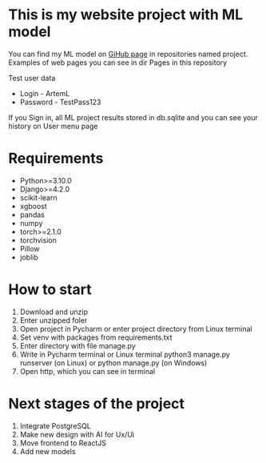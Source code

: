 <h1>This is my website project with ML model</h1>
<p>You can find my ML model on <a href="https://github.com/ArtemLRep?tab=repositories">GiHub page</a> in repositories named project.
Examples of web pages you can see in dir Pages in this repository</p>
<p>Test user data</p>
<ul>
  <li>Login - ArtemL</li>
  <li>Password - TestPass123</li>
</ul>
<p>If you Sign in, all ML project results stored in db.sqlite and you can see your history on User menu page</p>
<h1>Requirements</h1>
<ul>
  <li>Python>=3.10.0</li>
  <li>Django>=4.2.0</li>
  <li>scikit-learn</li>
  <li>xgboost</li>
  <li>pandas</li>
  <li>numpy</li>
  <li>torch>=2.1.0</li>
  <li>torchvision</li>
  <li>Pillow</li>
  <li>joblib</li>
</ul>
<h1>How to start</h1>
<ol>
  <li>Download and unzip</li>
  <li>Enter unzipped foler</li>
  <li>Open project in Pycharm or enter project directory from Linux terminal</li>
  <li>Set venv with packages from requirements.txt</li>
  <li>Enter directory with file manage.py</li>
  <li>Write in Pycharm terminal or Linux terminal python3 manage.py runserver (on Linux) or python manage.py (on Windows)</li>
  <li>Open http, which you can see in terminal</li>
</ol>
<h1>Next stages of the project</h1>
<ol>
  <li>Integrate PostgreSQL</li>
  <li>Make new design with AI for Ux/Ui</li>
  <li>Move frontend to ReactJS</li>
  <li>Add new models</li>
</ol>
